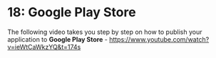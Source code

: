 # **18: Google Play Store**

The following video takes you step by step on how to publish your application to **Google Play Store** - https://www.youtube.com/watch?v=ieWtCaWkzYQ&t=174s
